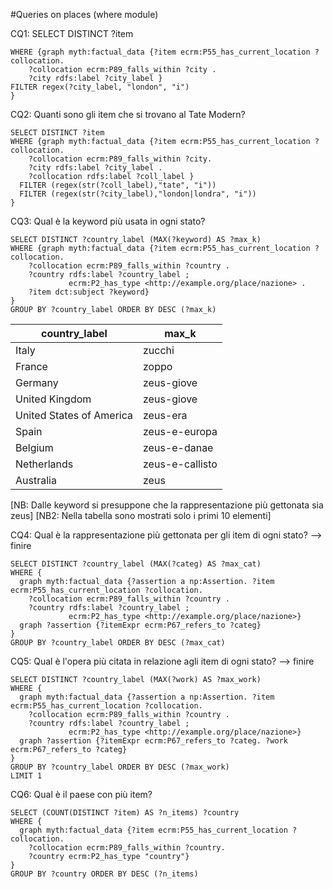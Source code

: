 #Queries on places (where module)

CQ1: SELECT DISTINCT ?item
```
WHERE {graph myth:factual_data {?item ecrm:P55_has_current_location ?collocation. 
    ?collocation ecrm:P89_falls_within ?city . 
    ?city rdfs:label ?city_label }
FILTER regex(?city_label, "london", "i")
}
```
CQ2: Quanti sono gli item che si trovano al Tate Modern?
```
SELECT DISTINCT ?item 
WHERE {graph myth:factual_data {?item ecrm:P55_has_current_location ?collocation. 
    ?collocation ecrm:P89_falls_within ?city.
    ?city rdfs:label ?city_label . 
    ?collocation rdfs:label ?coll_label }
  FILTER (regex(str(?coll_label),"tate", "i"))
  FILTER (regex(str(?city_label),"london|londra", "i"))
}
```

CQ3: Qual è la keyword più usata in ogni stato? 
```
SELECT DISTINCT ?country_label (MAX(?keyword) AS ?max_k) 
WHERE {graph myth:factual_data {?item ecrm:P55_has_current_location ?collocation. 
    ?collocation ecrm:P89_falls_within ?country .
    ?country rdfs:label ?country_label ;
             ecrm:P2_has_type <http://example.org/place/nazione> .
  	?item dct:subject ?keyword}
}
GROUP BY ?country_label ORDER BY DESC (?max_k)
```

|country_label           |max_k          |
|------------------------|---------------|
|Italy                   |zucchi         |
|France                  |zoppo          |
|Germany                 |zeus-giove     |
|United Kingdom          |zeus-giove     |
|United States of America|zeus-era       |
|Spain                   |zeus-e-europa  |
|Belgium                 |zeus-e-danae   |
|Netherlands             |zeus-e-callisto|
|Australia               |zeus           |

[NB: Dalle keyword si presuppone che la rappresentazione più gettonata sia zeus]
[NB2: Nella tabella sono mostrati solo i primi 10 elementi]

CQ4: Qual è la rappresentazione più gettonata per gli item di ogni stato? --> finire
```
SELECT DISTINCT ?country_label (MAX(?categ) AS ?max_cat) 
WHERE {
  graph myth:factual_data {?assertion a np:Assertion. ?item ecrm:P55_has_current_location ?collocation. 
    ?collocation ecrm:P89_falls_within ?country .
    ?country rdfs:label ?country_label ;
             ecrm:P2_has_type <http://example.org/place/nazione>}
  graph ?assertion {?itemExpr ecrm:P67_refers_to ?categ}
}
GROUP BY ?country_label ORDER BY DESC (?max_cat)
```
CQ5: Qual è l'opera più citata in relazione agli item di ogni stato? --> finire
```
SELECT DISTINCT ?country_label (MAX(?work) AS ?max_work) 
WHERE {
  graph myth:factual_data {?assertion a np:Assertion. ?item ecrm:P55_has_current_location ?collocation. 
    ?collocation ecrm:P89_falls_within ?country .
    ?country rdfs:label ?country_label ;
             ecrm:P2_has_type <http://example.org/place/nazione>}
  graph ?assertion {?itemExpr ecrm:P67_refers_to ?categ. ?work ecrm:P67_refers_to ?categ}
}
GROUP BY ?country_label ORDER BY DESC (?max_work)
LIMIT 1 
```
CQ6: Qual è il paese con più item?
```
SELECT (COUNT(DISTINCT ?item) AS ?n_items) ?country
WHERE {
  graph myth:factual_data {?item ecrm:P55_has_current_location ?collocation. 
    ?collocation ecrm:P89_falls_within ?country.
	?country ecrm:P2_has_type "country"}
}
GROUP BY ?country ORDER BY DESC (?n_items)
```
